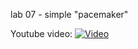 lab 07 - simple "pacemaker"

Youtube video:
[![Video](https://img.youtube.com/vi/iIKOj_DM6eI/maxresdefault.jpg)](https://youtu.be/0Z47Fv06wuE)

